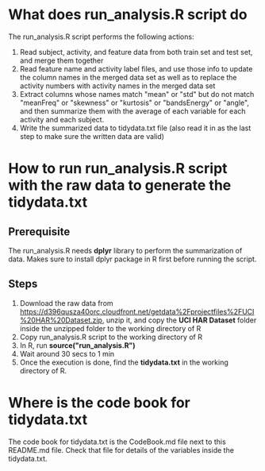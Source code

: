 What does run_analysis.R script do
==================================
The run_analysis.R script performs the following actions:
1. Read subject, activity, and feature data from both train set and test set, and merge them together
2. Read feature name and activity label files, and use those info to update the column names in the merged data set as well as to replace the activity numbers with activity names in the merged data set
3. Extract columns whose names match "mean" or "std" but do not match "meanFreq" or "skewness" or "kurtosis" or "bandsEnergy" or "angle", and then summarize them with the average of each variable for each activity and each subject.
4. Write the summarized data to tidydata.txt file (also read it in as the last step to make sure the written data are valid)

How to run run_analysis.R script with the raw data to generate the tidydata.txt
===============================================================================
Prerequisite
------------
The run_analysis.R needs **dplyr** library to perform the summarization of data. Makes sure to install dplyr package in R first before running the script.  

Steps
-----
1. Download the raw data from https://d396qusza40orc.cloudfront.net/getdata%2Fprojectfiles%2FUCI%20HAR%20Dataset.zip, unzip it, and copy the **UCI HAR Dataset** folder inside the unzipped folder to the working directory of R
2. Copy run_analysis.R script to the working directory of R
3. In R, run **source("run_analysis.R")**
4. Wait around 30 secs to 1 min
5. Once the execution is done, find the **tidydata.txt** in the working directory of R.

Where is the code book for tidydata.txt
=======================================
The code book for tidydata.txt is the CodeBook.md file next to this README.md file. Check that file for details of the variables inside the tidydata.txt.
